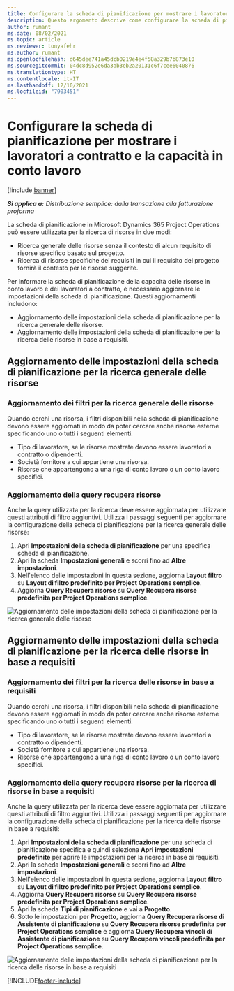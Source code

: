 ```yaml
---
title: Configurare la scheda di pianificazione per mostrare i lavoratori a contratto e la capacità in conto lavoro
description: Questo argomento descrive come configurare la scheda di pianificazione in Microsoft Dynamics 365 Project Operations per mostrare la capacità delle risorse in conto lavoro durante l'assegnazione del personale ai requisiti delle risorse del progetto.
author: rumant
ms.date: 08/02/2021
ms.topic: article
ms.reviewer: tonyafehr
ms.author: rumant
ms.openlocfilehash: d645dee741a45dcb0219e4e4f58a329b7b873e10
ms.sourcegitcommit: 04dc8d952e6da3ab3eb2a20131c6f7cee6040876
ms.translationtype: HT
ms.contentlocale: it-IT
ms.lasthandoff: 12/10/2021
ms.locfileid: "7903451"
---
```

# <a name="configure-schedule-board-to-show-contract-workers-and-subcontracted-capacity"></a>Configurare la scheda di pianificazione per mostrare i lavoratori a contratto e la capacità in conto lavoro 

[!include [banner](../../includes/dataverse-preview.md)]

_**Si applica a:** Distribuzione semplice: dalla transazione alla fatturazione proforma_

La scheda di pianificazione in Microsoft Dynamics 365 Project Operations può essere utilizzata per la ricerca di risorse in due modi:

- Ricerca generale delle risorse senza il contesto di alcun requisito di risorse specifico basato sul progetto.
- Ricerca di risorse specifiche dei requisiti in cui il requisito del progetto fornirà il contesto per le risorse suggerite.

Per informare la scheda di pianificazione della capacità delle risorse in conto lavoro e dei lavoratori a contratto, è necessario aggiornare le impostazioni della scheda di pianificazione. Questi aggiornamenti includono: 
- Aggiornamento delle impostazioni della scheda di pianificazione per la ricerca generale delle risorse.
- Aggiornamento delle impostazioni della scheda di pianificazione per la ricerca delle risorse in base a requisiti.

## <a name="update-schedule-board-settings-for-general-resource-search"></a>Aggiornamento delle impostazioni della scheda di pianificazione per la ricerca generale delle risorse
### <a name="update-filters-for-general-resource-search"></a>Aggiornamento dei filtri per la ricerca generale delle risorse
Quando cerchi una risorsa, i filtri disponibili nella scheda di pianificazione devono essere aggiornati in modo da poter cercare anche risorse esterne specificando uno o tutti i seguenti elementi:
  - Tipo di lavoratore, se le risorse mostrate devono essere lavoratori a contratto o dipendenti.
  - Società fornitore a cui appartiene una risorsa.
  - Risorse che appartengono a una riga di conto lavoro o un conto lavoro specifici.
    
### <a name="update-retrieve-resource-query"></a>Aggiornamento della query recupera risorse
Anche la query utilizzata per la ricerca deve essere aggiornata per utilizzare questi attributi di filtro aggiuntivi. Utilizza i passaggi seguenti per aggiornare la configurazione della scheda di pianificazione per la ricerca generale delle risorse:  
1. Apri **Impostazioni della scheda di pianificazione** per una specifica scheda di pianificazione.
2. Apri la scheda **Impostazioni generali** e scorri fino ad **Altre impostazioni**.
3. Nell'elenco delle impostazioni in questa sezione, aggiorna **Layout filtro** su **Layout di filtro predefinito per Project Operations semplice**.
4. Aggiorna **Query Recupera risorse** su **Query Recupera risorse predefinita per Project Operations semplice**.

![Aggiornamento delle impostazioni della scheda di pianificazione per la ricerca generale delle risorse](../media/BoardSettings.png)  

## <a name="update-schedule-board-settings-for-requirementbased-resource-search"></a>Aggiornamento delle impostazioni della scheda di pianificazione per la ricerca delle risorse in base a requisiti
### <a name="update-filters-for-requirement-specific-resource-search"></a>Aggiornamento dei filtri per la ricerca delle risorse in base a requisiti 
Quando cerchi una risorsa, i filtri disponibili nella scheda di pianificazione devono essere aggiornati in modo da poter cercare anche risorse esterne specificando uno o tutti i seguenti elementi:
 - Tipo di lavoratore, se le risorse mostrate devono essere lavoratori a contratto o dipendenti.
 - Società fornitore a cui appartiene una risorsa.
 - Risorse che appartengono a una riga di conto lavoro o un conto lavoro specifici.

### <a name="update-retrieve-resource-query-for-requirement-specific-resource-search"></a>Aggiornamento della query recupera risorse per la ricerca di risorse in base a requisiti 
Anche la query utilizzata per la ricerca deve essere aggiornata per utilizzare questi attributi di filtro aggiuntivi. Utilizza i passaggi seguenti per aggiornare la configurazione della scheda di pianificazione per la ricerca delle risorse in base a requisiti:

1. Apri **Impostazioni della scheda di pianificazione** per una scheda di pianificazione specifica e quindi seleziona **Apri impostazioni predefinite** per aprire le impostazioni per la ricerca in base ai requisiti.
2. Apri la scheda **Impostazioni generali** e scorri fino ad **Altre impostazioni**.
3. Nell'elenco delle impostazioni in questa sezione, aggiorna **Layout filtro** su **Layout di filtro predefinito per Project Operations semplice**.
4. Aggiorna **Query Recupera risorse** su **Query Recupera risorse predefinita per Project Operations semplice**.
5. Apri la scheda **Tipi di pianificazione** e vai a **Progetto**.
6. Sotto le impostazioni per **Progetto**, aggiorna **Query Recupera risorse di Assistente di pianificazione** su **Query Recupera risorse predefinita per Project Operations semplice** e aggiorna **Query Recupera vincoli di Assistente di pianificazione** su **Query Recupera vincoli predefinita per Project Operations semplice**.

![Aggiornamento delle impostazioni della scheda di pianificazione per la ricerca delle risorse in base a requisiti](../media/SASettings.png)  

[!INCLUDE[footer-include](../../includes/footer-banner.md)]
